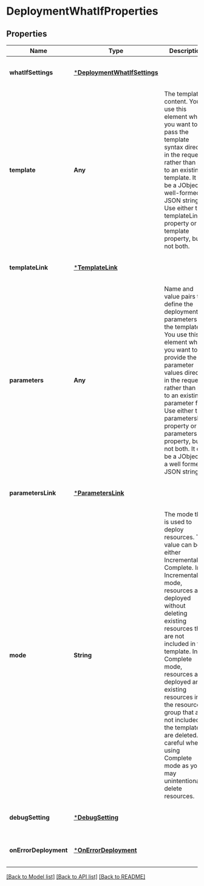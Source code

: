 # DeploymentWhatIfProperties


## Properties
Name | Type | Description | Notes
------------ | ------------- | ------------- | -------------
**whatIfSettings** | [***DeploymentWhatIfSettings**](DeploymentWhatIfSettings.md) |  | [optional] [default to nothing]
**template** | **Any** | The template content. You use this element when you want to pass the template syntax directly in the request rather than link to an existing template. It can be a JObject or well-formed JSON string. Use either the templateLink property or the template property, but not both. | [optional] [default to nothing]
**templateLink** | [***TemplateLink**](TemplateLink.md) |  | [optional] [default to nothing]
**parameters** | **Any** | Name and value pairs that define the deployment parameters for the template. You use this element when you want to provide the parameter values directly in the request rather than link to an existing parameter file. Use either the parametersLink property or the parameters property, but not both. It can be a JObject or a well formed JSON string. | [optional] [default to nothing]
**parametersLink** | [***ParametersLink**](ParametersLink.md) |  | [optional] [default to nothing]
**mode** | **String** | The mode that is used to deploy resources. This value can be either Incremental or Complete. In Incremental mode, resources are deployed without deleting existing resources that are not included in the template. In Complete mode, resources are deployed and existing resources in the resource group that are not included in the template are deleted. Be careful when using Complete mode as you may unintentionally delete resources. | [default to nothing]
**debugSetting** | [***DebugSetting**](DebugSetting.md) |  | [optional] [default to nothing]
**onErrorDeployment** | [***OnErrorDeployment**](OnErrorDeployment.md) |  | [optional] [default to nothing]


[[Back to Model list]](../README.md#models) [[Back to API list]](../README.md#api-endpoints) [[Back to README]](../README.md)


